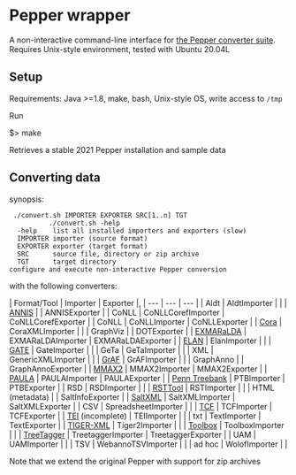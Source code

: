 # Pepper wrapper

A non-interactive command-line interface for [the Pepper converter suite](https://corpus-tools.org/pepper).
Requires Unix-style environment, tested with Ubuntu 20.04L

## Setup

Requirements: Java >=1.8, make, bash, Unix-style OS, write access to `/tmp`

Run

  $> make

Retrieves a stable 2021 Pepper installation and sample data

## Converting data

synopsis:

     ./convert.sh IMPORTER EXPORTER SRC[1..n] TGT
              ./convert.sh -help
      -help    list all installed importers and exporters (slow)
      IMPORTER importer (source format)
      EXPORTER exporter (target format)
      SRC      source file, directory or zip archive
      TGT      target directory
    configure and execute non-interactive Pepper conversion

with the following converters:

|	Format/Tool	|	Importer	|	Exporter	|, |	---	|	---	|	---	|
|	Aldt	|	AldtImporter	|		|
|	[ANNIS](https://corpus-tools.org/annis/)	|		|	ANNISExporter	|
|	CoNLL	|	CoNLLCorefImporter	|	CoNLLCorefExporter	|
|	CoNLL	|	CoNLLImporter	|	CoNLLExporter	|
|	[Cora](https://github.com/comphist/cora)	|	CoraXMLImporter	|		|
|	GraphViz	|		|	DOTExporter	|
|	[EXMARaLDA](https://exmaralda.org/)	|	EXMARaLDAImporter	|	EXMARaLDAExporter	|
|	[ELAN](https://www.mpi.nl/corpus/html/elan/)	|	ElanImporter	|		|
|	[GATE](https://gate.ac.uk/)	|	GateImporter	|		|
|	GeTa	|	GeTaImporter	|		|
|	XML	|	GenericXMLImporter	|		|
|	[GrAF](https://www.anc.org/software/anc-tool/)	|	GrAFImporter	|		|
|	GraphAnno	|		|	GraphAnnoExporter	|
|	[MMAX2](http://mmax2.net/)	|	MMAX2Importer	|	MMAX2Exporter	|
|	[PAULA](https://github.com/korpling/paula-xml)	|	PAULAImporter	|	PAULAExporter	|
|	[Penn Treebank](https://catalog.ldc.upenn.edu/docs/LDC95T7/cl93.html)	|	PTBImporter	|	PTBExporter	|
|	RSD	|	RSDImporter	|		|
|	[RSTTool](http://www.wagsoft.com/RSTTool/)	|	RSTImporter	|		|
|	HTML (metadata)	|		|	SaltInfoExporter	|
|	[SaltXML](https://github.com/korpling/salt)	|	SaltXMLImporter	|	SaltXMLExporter	|
|	CSV	|	SpreadsheetImporter	|		|
|	[TCF](https://weblicht.sfs.uni-tuebingen.de/weblichtwiki/index.php/The_TCF_Format)	|	TCFImporter	|	TCFExporter	|
|	[TEI](https://tei-c.org/) (incomplete)	|	TEIImporter	|		|
|	txt	|	TextImporter	|	TextExporter	|
|	[TIGER-XML](https://www.ims.uni-stuttgart.de/documents/ressourcen/werkzeuge/tigersearch/doc/html/TigerXML.html)	|	Tiger2Importer	|		|
|	[Toolbox](https://software.sil.org/toolbox/)	|	ToolboxImporter	|		|
|	[TreeTagger](https://www.cis.uni-muenchen.de/~schmid/tools/TreeTagger/)	|	TreetaggerImporter	|	TreetaggerExporter	|
|	UAM	|	UAMImporter	|		|
|	TSV	|	WebannoTSVImporter	|		|
|	ad hoc	|	WolofImporter	|		|

Note that we extend the original Pepper with support for zip archives
